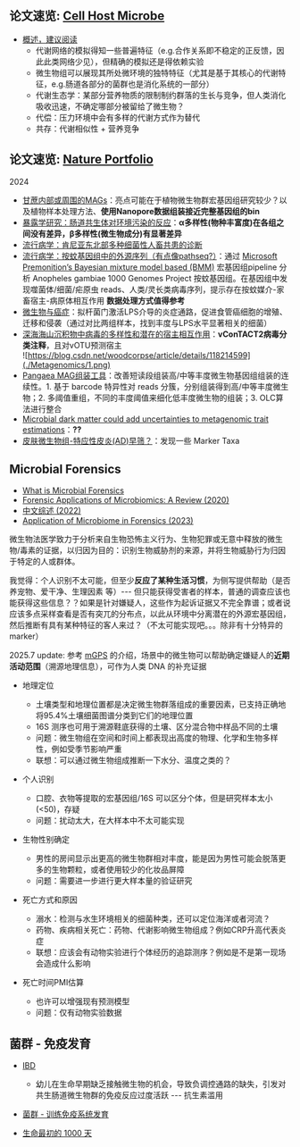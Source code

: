 
## 论文速览: [Cell Host Microbe](https://www.cell.com/cell-host-microbe/home)


* [概述，建议阅读](https://www.cell.com/cell-host-microbe/fulltext/S1931-3128(25)00196-9)
    - 代谢网络的模拟得知一些普遍特征（e.g.合作关系即不稳定的正反馈，因此此类网络少见），但精确的模拟还是得依赖实验
    - 微生物组可以展现其所处微环境的独特特征（尤其是基于其核心的代谢特征，e.g.肠道各部分的菌群也是消化系统的一部分）
    - 代谢生态学：某部分营养物质的限制制约群落的生长与竞争，但人类消化吸收迅速，不确定哪部分被留给了微生物？
    - 代偿：压力环境中会有多样的代谢方式作为替代
    - 共存：代谢相似性 + 营养竞争
    














## 论文速览: [Nature Portfolio](https://www.nature.com/subjects/metagenomics)

2024

* [甘蔗内部或周围的MAGs](https://www.nature.com/articles/s41597-024-03379-w)：亮点可能在于植物微生物群宏基因组研究较少？以及植物样本处理方法、**使用Nanopore数据组装接近完整基因组的bin**
* [暴露学研究：肠道共生体对环境污染的反应](https://www.nature.com/articles/s41467-024-48739-7)：**α多样性(物种丰富度)在各组之间没有差异，β多样性(微生物成分)有显著差异**
* [流行病学：肯尼亚东北部多种细菌性人畜共患的诊断](https://www.nature.com/articles/s41598-024-62714-8)
* [流行病学：按蚊基因组中的外源序列（有点像pathseq?）](https://www.nature.com/articles/s42003-024-06337-9)：通过 [Microsoft Premonition’s Bayesian mixture model based (BMM)](http://microsoft.com/premonition) 宏基因组pipeline 分析 Anopheles gambiae 1000 Genomes Project 按蚊基因组。在基因组中发现噬菌体/细菌/疟原虫 reads、人类/灵长类病毒序列，提示存在按蚊媒介-家畜宿主-病原体相互作用 **数据处理方式值得参考**
* [微生物与癌症](https://www.nature.com/articles/s41598-024-63774-6)：拟杆菌门激活LPS介导的炎症通路，促进食管癌细胞的增殖、迁移和侵袭（通过对比两组样本，找到丰度与LPS水平显著相关的细菌）
* [深海海山沉积物中病毒的多样性和潜在的宿主相互作用](https://www.nature.com/articles/s41467-024-47600-1)：**vConTACT2病毒分类注释**，且对vOTU预测宿主     
![https://blog.csdn.net/woodcorpse/article/details/118214599](./Metagenomics/1.png)  
* [Pangaea MAG组装工具](https://www.nature.com/articles/s41467-024-49060-z)：改善短读段组装高/中等丰度微生物基因组组装的连续性。1. 基于 barcode 特异性对 reads 分簇，分别组装得到高/中等丰度微生物；2. 多阈值重组，不同的丰度阈值来细化低丰度微生物的组装；3. OLC算法进行整合
* [Microbial dark matter could add uncertainties to metagenomic trait estimations](https://www.nature.com/articles/s41564-024-01687-w)：**??**
* [皮肤微生物组-特应性皮炎(AD)早筛？](https://www.nature.com/articles/s41598-024-74513-2)：发现一些 Marker Taxa



## Microbial Forensics

* [What is Microbial Forensics](https://www.ncbi.nlm.nih.gov/books/NBK234883/)
* [Forensic Applications of Microbiomics: A Review (2020)](https://www.ncbi.nlm.nih.gov/pmc/articles/PMC7838326/)
* [中文综述 (2022)](https://wswxtb.ijournals.cn/html/wswxtbcn/2022/11/tb22114860.htm)
* [Application of Microbiome in Forensics (2023)](https://www.sciencedirect.com/science/article/pii/S1672022922000961)


微生物法医学致力于分析来自生物恐怖主义行为、生物犯罪或无意中释放的微生物/毒素的证据，以归因为目的：识别生物威胁剂的来源，并将生物威胁行为归因于特定的人或群体。

我觉得：个人识别不太可能，但至少**反应了某种生活习惯**，为侧写提供帮助（是否养宠物、爱干净、生理因素 等）--- 但只能获得受害者的样本，普通的调查应该也能获得这些信息？？如果是针对嫌疑人，这些作为起诉证据又不完全靠谱；或者说应该多点采样查看是否有突兀的分布点，以此从环境中分离潜在的外源宏基因组，然后推断有具有某种特征的客人来过？（不太可能实现吧。。。除非有十分特异的marker）

2025.7 update: 参考 [mGPS](https://academic.oup.com/gbe/article/16/11/evae209/7814710) 的介绍，场景中的微生物可以帮助确定嫌疑人的**近期活动范围**（溯源地理信息），可作为人类 DNA 的补充证据


* 地理定位
    - 土壤类型和地理位置都是决定微生物群落组成的重要因素，已支持正确地将95.4%土壤细菌图谱分类到它们的地理位置
    - 16S 测序也可用于溯源鞋底获得的土壤、区分混合物中样品不同的土壤
    - 问题：微生物组在空间和时间上都表现出高度的物理、化学和生物多样性，例如受季节影响严重
    - 联想：可以通过微生物组成推断一下水分、温度之类的？

* 个人识别
    - 口腔、衣物等提取的宏基因组/16S 可以区分个体，但是研究样本太小(<50)，存疑
    - 问题：扰动太大，在大样本中不太可能实现

* 生物性别确定
    - 男性的房间显示出更高的微生物群相对丰度，能是因为男性可能会脱落更多的生物颗粒，或者使用较少的化妆品屏障
    - 问题：需要进一步进行更大样本量的验证研究

* 死亡方式和原因
    - 溺水：检测与水生环境相关的细菌种类，还可以定位海洋或者河流？
    - 药物、疾病相关死亡：药物、代谢影响微生物组成？例如CRP升高代表炎症
    - 联想：应该会有动物实验进行个体经历的追踪测序？例如是不是第一现场会造成什么影响

* 死亡时间PMI估算
    - 也许可以增强现有预测模型
    - 问题：仅有动物实验数据


## 菌群 - 免疫发育

* [IBD](https://pmc.ncbi.nlm.nih.gov/articles/PMC6759048/)
    - 幼儿在生命早期缺乏接触微生物的机会，导致负调控通路的缺失，引发对共生肠道微生物群的免疫反应过度活跃 --- 抗生素滥用

* [菌群 - 训练免疫系统发育](https://www.nature.com/articles/s41577-023-00874-w)

* [生命最初的 1000 天](https://www.sciencedirect.com/science/article/pii/S2667009724000307)

